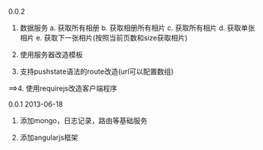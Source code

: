 0.0.2
1. 数据服务
	a. 获取所有相册 b. 获取相册所有相片
	c. 获取所有相片 d. 获取单张相片 e. 获取下一张相片(按照当前页数和size获取相片)

2. 使用服务器改造模板

3. 支持pushstate语法的route改造(url可以配置数组)

==>4. 使用requirejs改造客户端程序

0.0.1 2013-06-18
1. 添加mongo，日志记录，路由等基础服务

2. 添加angularjs框架